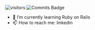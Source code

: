 ![visitors](https://visitor-badge.glitch.me/badge?page_id=45171753&left_color=green&right_color=red)
![Commits Badge](https://badges.pufler.dev/commits/monthly/puf17640)
- 🌱 I’m currently learning Ruby on Rails
- 📫 How to reach me: linkedin


